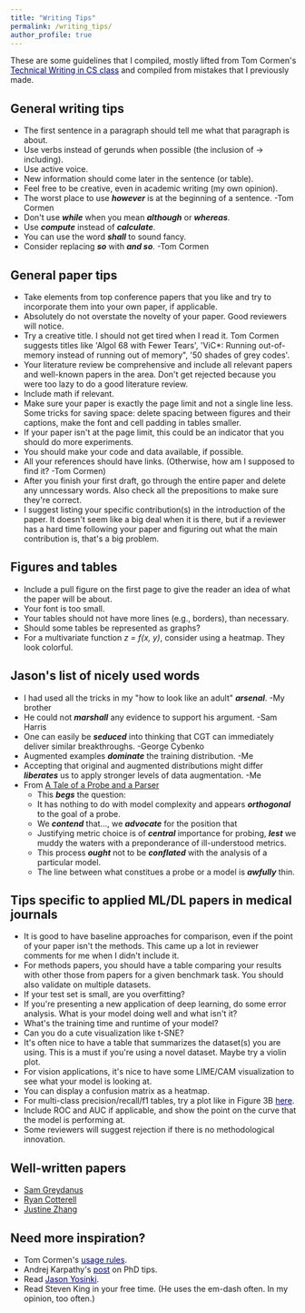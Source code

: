```yaml
---
title: "Writing Tips"
permalink: /writing_tips/
author_profile: true
---
```


These are some guidelines that I compiled, mostly lifted from Tom Cormen's <a href="https://www.cs.dartmouth.edu/~cs191/" style="color:navy" target="_blank">Technical Writing in CS class</a> and compiled from mistakes that I previously made.

## General writing tips
- The first sentence in a paragraph should tell me what that paragraph is about.
- Use verbs instead of gerunds when possible (the inclusion of -> including).
- Use active voice.
- New information should come later in the sentence (or table). 
- Feel free to be creative, even in academic writing (my own opinion).
- The worst place to use ***however*** is at the beginning of a sentence. -Tom Cormen
- Don't use ***while*** when you mean ***although*** or ***whereas***.
- Use ***compute*** instead of ***calculate***. 
- You can use the word ***shall*** to sound fancy.
- Consider replacing ***so*** with ***and so***. -Tom Cormen

## General paper tips
- Take elements from top conference papers that you like and try to incorporate them into your own paper, if applicable.
- Absolutely do not overstate the novelty of your paper. Good reviewers will notice.
- Try a creative title. I should not get tired when I read it. Tom Cormen suggests titles like 'Algol 68 with Fewer Tears', 'ViC*: Running out-of-memory instead of running out of memory", '50 shades of grey codes'.
- Your literature review be comprehensive and include all relevant papers and well-known papers in the area. Don't get rejected because you were too lazy to do a good literature review.
- Include math if relevant.
- Make sure your paper is exactly the page limit and not a single line less. Some tricks for saving space: delete spacing between figures and their captions, make the font and cell padding in tables smaller. 
- If your paper isn't at the page limit, this could be an indicator that you should do more experiments. 
- You should make your code and data available, if possible.
- All your references should have links. (Otherwise, how am I supposed to find it? -Tom Cormen)
- After you finish your first draft, go through the entire paper and delete any unncessary words. Also check all the prepositions to make sure they're correct.
- I suggest listing your specific contribution(s) in the introduction of the paper. It doesn't seem like a big deal when it is there, but if a reviewer has a hard time following your paper and figuring out what the main contribution is, that's a big problem.

## Figures and tables
- Include a pull figure on the first page to give the reader an idea of what the paper will be about.
- Your font is too small.
- Your tables should not have more lines (e.g., borders), than necessary.
- Should some tables be represented as graphs?
- For a multivariate function *z = f(x, y)*, consider using a heatmap. They look colorful.

## Jason's list of nicely used words
- I had used all the tricks in my "how to look like an adult" ***arsenal***. -My brother
- He could not ***marshall*** any evidence to support his argument. -Sam Harris
- One can easily be ***seduced*** into thinking that CGT can immediately deliver similar breakthroughs. -George Cybenko
- Augmented examples ***dominate*** the training distribution. -Me
- Accepting that original and augmented distributions might differ ***liberates*** us to apply stronger levels of data augmentation. -Me
- From [A Tale of a Probe and a Parser](https://arxiv.org/abs/2005.01641)
	- This ***begs*** the question:
	- It has nothing to do with model complexity and appears ***orthogonal*** to the goal of a probe.
	- We ***contend*** that..., we ***advocate*** for the position that
	- Justifying metric choice is of ***central*** importance for probing, ***lest*** we muddy the waters with a preponderance of ill-understood metrics.
	- This process ***ought*** not to be ***conflated*** with the analysis of a particular model.
	- The line between what constitues a probe or a model is ***awfully*** thin. 
<!-- - Beauty -->

## Tips specific to applied ML/DL papers in medical journals
- It is good to have baseline approaches for comparison, even if the point of your paper isn't the methods. This came up a lot in reviewer comments for me when I didn't include it.
- For methods papers, you should have a table comparing your results with other those from papers for a given benchmark task. You should also validate on multiple datasets.
- If your test set is small, are you overfitting?
- If you're presenting a new application of deep learning, do some error analysis. What is your model doing well and what isn't it?
- What's the training time and runtime of your model?
- Can you do a cute visualization like t-SNE?
- It's often nice to have a table that summarizes the dataset(s) you are using. This is a must if you're using a novel dataset. Maybe try a violin plot.
- For vision applications, it's nice to have some LIME/CAM visualization to see what your model is looking at.
- You can display a confusion matrix as a heatmap.
- For multi-class precision/recall/f1 tables, try a plot like in Figure 3B <a href="https://www.nature.com/articles/s41386-018-0247-x" style="color:navy" target="_blank">here</a>.
- Include ROC and AUC if applicable, and show the point on the curve that the model is performing at.
- Some reviewers will suggest rejection if there is no methodological innovation.

## Well-written papers
- [Sam Greydanus](https://arxiv.org/pdf/1906.01563.pdf)
- [Ryan Cotterell](https://arxiv.org/abs/1705.01684.pdf)
- [Justine Zhang](https://tisjune.github.io/research/)

## Need more inspiration?
- Tom Cormen's <a href="https://www.cs.dartmouth.edu/~thc/Cormen-rules.pdf" style="color:navy" target="_blank">usage rules</a>.
- Andrej Karpathy's <a href="http://karpathy.github.io/2016/09/07/phd/" style="color:navy" target="_blank">post</a> on PhD tips.
- Read <a href="http://yosinski.com/" style="color:navy" target="_blank">Jason Yosinki</a>.
- Read Steven King in your free time. (He uses the em-dash often. In my opinion, too often.)